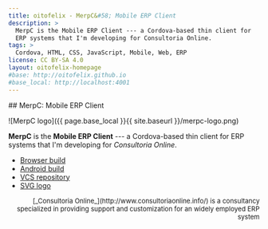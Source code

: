 ```yaml
---
title: oitofelix - MerpC&#58; Mobile ERP Client
description: >
  MerpC is the Mobile ERP Client --- a Cordova-based thin client for
  ERP systems that I'm developing for Consultoria Online.
tags: >
  Cordova, HTML, CSS, JavaScript, Mobile, Web, ERP
license: CC BY-SA 4.0
layout: oitofelix-homepage
#base: http://oitofelix.github.io
#base_local: http://localhost:4001
---
```

<div id="markdown" markdown="1">
## MerpC: Mobile ERP Client

![MerpC logo]({{ page.base_local }}{{ site.baseurl }}/merpc-logo.png)

__MerpC__ is the __Mobile ERP Client__ --- a Cordova-based thin client
for ERP systems that I'm developing for _Consultoria Online_.

- [Browser build](browser/)
- [Android build](merpc.apk)
- [VCS repository](https://github.com/oitofelix/merpc/)
- [SVG logo](merpc-logo.svg)

<div style="font-size: small; text-align: right; list-style: none;" markdown="1">
[_Consultoria Online_](http://www.consultoriaonline.info/) is a
consultancy specialized in providing support and customization for an
widely employed ERP system
</div>


</div>
